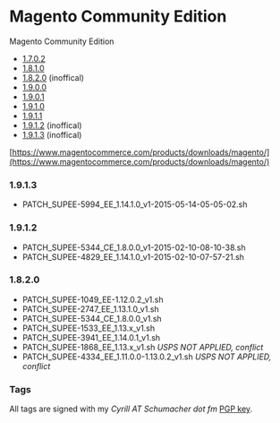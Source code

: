 Magento Community Edition
==========

Magento Community Edition

- [1.7.0.2](https://github.com/Zookal/magento-ce/tree/magento-1.7.0.2)
- [1.8.1.0](https://github.com/Zookal/magento-ce/tree/magento-1.8.1.0)
- [1.8.2.0](https://github.com/Zookal/magento-ce/tree/magento-1.8.2.0) (inoffical)
- [1.9.0.0](https://github.com/Zookal/magento-ce/tree/magento-1.9.0.0)
- [1.9.0.1](https://github.com/Zookal/magento-ce/tree/magento-1.9.0.1)
- [1.9.1.0](https://github.com/Zookal/magento-ce/tree/magento-1.9.1.0)
- [1.9.1.1](https://github.com/Zookal/magento-ce/tree/magento-1.9.1.1)
- [1.9.1.2](https://github.com/Zookal/magento-ce/tree/magento-1.9.1.2) (inoffical)
- [1.9.1.3](https://github.com/Zookal/magento-ce/tree/magento-1.9.1.3) (inoffical)

[https://www.magentocommerce.com/products/downloads/magento/](https://www.magentocommerce.com/products/downloads/magento/)

### 1.9.1.3

- PATCH_SUPEE-5994_EE_1.14.1.0_v1-2015-05-14-05-05-02.sh

### 1.9.1.2

- PATCH_SUPEE-5344_CE_1.8.0.0_v1-2015-02-10-08-10-38.sh
- PATCH_SUPEE-4829_EE_1.14.1.0_v1-2015-02-10-07-57-21.sh

### 1.8.2.0

- PATCH_SUPEE-1049_EE-1.12.0.2_v1.sh
- PATCH_SUPEE-2747_EE_1.13.1.0_v1.sh
- PATCH_SUPEE-5344_CE_1.8.0.0_v1.sh
- PATCH_SUPEE-1533_EE_1.13.x_v1.sh
- PATCH_SUPEE-3941_EE_1.14.0.1_v1.sh
- PATCH_SUPEE-1868_EE_1.13.x_v1.sh *USPS NOT APPLIED, conflict*
- PATCH_SUPEE-4334_EE_1.11.0.0-1.13.0.2_v1.sh *USPS NOT APPLIED, conflict*

### Tags

All tags are signed with my *Cyrill AT Schumacher dot fm* [PGP key](http://www.schumacher.fm/cyrill.asc).
